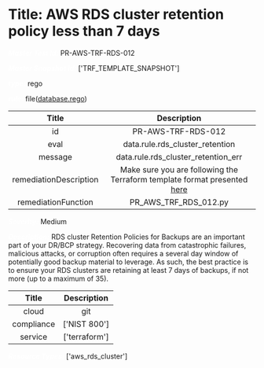 



# Title: AWS RDS cluster retention policy less than 7 days


***<font color="white">Master Test Id:</font>*** PR-AWS-TRF-RDS-012

***<font color="white">Master Snapshot Id:</font>*** ['TRF_TEMPLATE_SNAPSHOT']

***<font color="white">type:</font>*** rego

***<font color="white">rule:</font>*** file([database.rego])  
  
  
  
  

|Title|Description|
| :---: | :---: |
|id|PR-AWS-TRF-RDS-012|
|eval|data.rule.rds_cluster_retention|
|message|data.rule.rds_cluster_retention_err|
|remediationDescription|Make sure you are following the Terraform template format presented <a href='https://registry.terraform.io/providers/hashicorp/aws/latest/docs/resources/rds_cluster' target='_blank'>here</a>|
|remediationFunction|PR_AWS_TRF_RDS_012.py|


***<font color="white">Severity:</font>*** Medium

***<font color="white">Description:</font>*** RDS cluster Retention Policies for Backups are an important part of your DR/BCP strategy. Recovering data from catastrophic failures, malicious attacks, or corruption often requires a several day window of potentially good backup material to leverage. As such, the best practice is to ensure your RDS clusters are retaining at least 7 days of backups, if not more (up to a maximum of 35).  
  
  

|Title|Description|
| :---: | :---: |
|cloud|git|
|compliance|['NIST 800']|
|service|['terraform']|


***<font color="white">Resource Types:</font>*** ['aws_rds_cluster']


[database.rego]: https://github.com/prancer-io/prancer-compliance-test/tree/master/aws/terraform/database.rego
